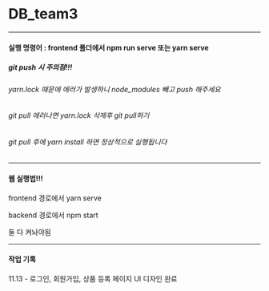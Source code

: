 # DB_team3

---

#### 실행 명령어 : frontend 폴더에서 npm run serve 또는 yarn serve


##### git push 시 주의점!!!
###### yarn.lock 때문에 에러가 발생하니 node_modules 빼고 push 해주세요
###### git pull 에러나면 yarn.lock 삭제후 git pull하기
###### git pull 후에 yarn install 하면 정상적으로 실행됩니다

---

#### 웹 실행법!!!

frontend 경로에서 yarn serve

backend 경로에서 npm start

둘 다 켜놔야됨

---

#### 작업 기록

11.13 - 로그인, 회원가입, 상품 등록 페이지 UI 디자인 완료
